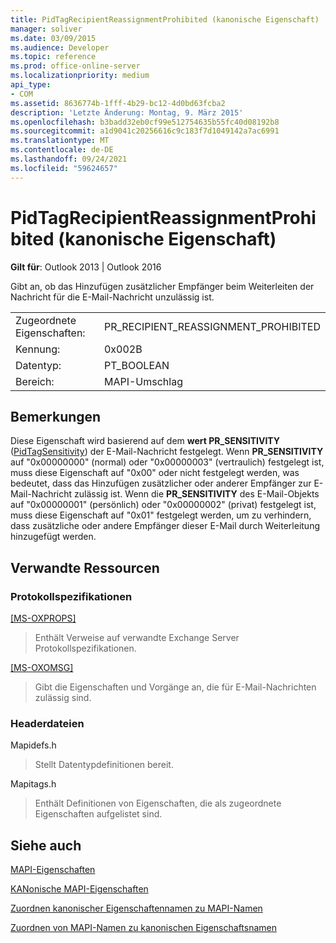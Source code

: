 ```yaml
---
title: PidTagRecipientReassignmentProhibited (kanonische Eigenschaft)
manager: soliver
ms.date: 03/09/2015
ms.audience: Developer
ms.topic: reference
ms.prod: office-online-server
ms.localizationpriority: medium
api_type:
- COM
ms.assetid: 8636774b-1fff-4b29-bc12-4d0bd63fcba2
description: 'Letzte Änderung: Montag, 9. März 2015'
ms.openlocfilehash: b3badd32eb0cf99e512754635b55fc40d08192b8
ms.sourcegitcommit: a1d9041c20256616c9c183f7d1049142a7ac6991
ms.translationtype: MT
ms.contentlocale: de-DE
ms.lasthandoff: 09/24/2021
ms.locfileid: "59624657"
---
```

# <a name="pidtagrecipientreassignmentprohibited-canonical-property"></a>PidTagRecipientReassignmentProhibited (kanonische Eigenschaft)

  
  
**Gilt für**: Outlook 2013 | Outlook 2016 
  
Gibt an, ob das Hinzufügen zusätzlicher Empfänger beim Weiterleiten der Nachricht für die E-Mail-Nachricht unzulässig ist.
  
|||
|:-----|:-----|
|Zugeordnete Eigenschaften:  <br/> |PR_RECIPIENT_REASSIGNMENT_PROHIBITED  <br/> |
|Kennung:  <br/> |0x002B  <br/> |
|Datentyp:  <br/> |PT_BOOLEAN  <br/> |
|Bereich:  <br/> |MAPI-Umschlag  <br/> |
   
## <a name="remarks"></a>Bemerkungen

Diese Eigenschaft wird basierend auf dem **wert PR_SENSITIVITY** ([PidTagSensitivity](pidtagsensitivity-canonical-property.md)) der E-Mail-Nachricht festgelegt. Wenn **PR_SENSITIVITY** auf "0x00000000" (normal) oder "0x00000003" (vertraulich) festgelegt ist, muss diese Eigenschaft auf "0x00" oder nicht festgelegt werden, was bedeutet, dass das Hinzufügen zusätzlicher oder anderer Empfänger zur E-Mail-Nachricht zulässig ist. Wenn die **PR_SENSITIVITY** des E-Mail-Objekts auf "0x00000001" (persönlich) oder "0x00000002" (privat) festgelegt ist, muss diese Eigenschaft auf "0x01" festgelegt werden, um zu verhindern, dass zusätzliche oder andere Empfänger dieser E-Mail durch Weiterleitung hinzugefügt werden. 
  
## <a name="related-resources"></a>Verwandte Ressourcen

### <a name="protocol-specifications"></a>Protokollspezifikationen

[[MS-OXPROPS]](https://msdn.microsoft.com/library/f6ab1613-aefe-447d-a49c-18217230b148%28Office.15%29.aspx)
  
> Enthält Verweise auf verwandte Exchange Server Protokollspezifikationen.
    
[[MS-OXOMSG]](https://msdn.microsoft.com/library/daa9120f-f325-4afb-a738-28f91049ab3c%28Office.15%29.aspx)
  
> Gibt die Eigenschaften und Vorgänge an, die für E-Mail-Nachrichten zulässig sind.
    
### <a name="header-files"></a>Headerdateien

Mapidefs.h
  
> Stellt Datentypdefinitionen bereit.
    
Mapitags.h
  
> Enthält Definitionen von Eigenschaften, die als zugeordnete Eigenschaften aufgelistet sind.
    
## <a name="see-also"></a>Siehe auch



[MAPI-Eigenschaften](mapi-properties.md)
  
[KANonische MAPI-Eigenschaften](mapi-canonical-properties.md)
  
[Zuordnen kanonischer Eigenschaftennamen zu MAPI-Namen](mapping-canonical-property-names-to-mapi-names.md)
  
[Zuordnen von MAPI-Namen zu kanonischen Eigenschaftsnamen](mapping-mapi-names-to-canonical-property-names.md)

